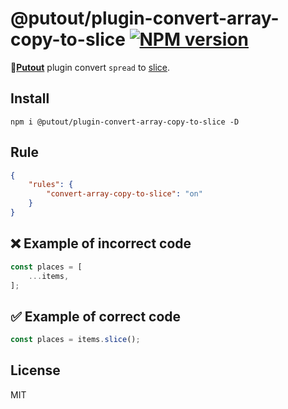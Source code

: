 # @putout/plugin-convert-array-copy-to-slice [![NPM version][NPMIMGURL]][NPMURL]

[NPMIMGURL]: https://img.shields.io/npm/v/@putout/plugin-convert-array-copy-to-slice.svg?style=flat&longCache=true
[NPMURL]: https://npmjs.org/package/@putout/plugin-convert-array-copy-to-slice"npm"

🐊[**Putout**](https://github.com/coderaiser/putout) plugin convert `spread` to [slice](https://developer.mozilla.org/en-US/docs/Web/JavaScript/Reference/Global_Objects/Array/slice).

## Install

```
npm i @putout/plugin-convert-array-copy-to-slice -D
```

## Rule

```json
{
    "rules": {
        "convert-array-copy-to-slice": "on"
    }
}
```

## ❌ Example of incorrect code

```js
const places = [
    ...items,
];
```

## ✅ Example of correct code

```js
const places = items.slice();
```

## License

MIT
